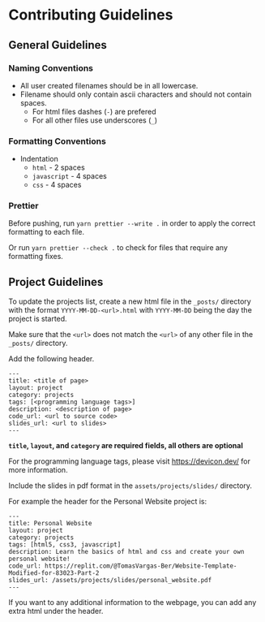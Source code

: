 # Contributing Guidelines

## General Guidelines

### Naming Conventions

- All user created filenames should be in all lowercase.
- Filename should only contain ascii characters and should not contain spaces.
  - For html files dashes (`-`) are prefered
  - For all other files use underscores (`_`)

### Formatting Conventions

- Indentation
  - `html` - 2 spaces
  - `javascript` - 4 spaces
  - `css` - 4 spaces

### Prettier

Before pushing, run `yarn prettier --write .` in order to apply the correct formatting to each file.

Or run `yarn prettier --check .` to check for files that require any formatting fixes.

## Project Guidelines

To update the projects list, create a new html file in the `_posts/` directory with the format `YYYY-MM-DD-<url>.html` with `YYYY-MM-DD` being the day the project is started.

Make sure that the `<url>` does not match the `<url>` of any other file in the `_posts/` directory.

Add the following header.

```
---
title: <title of page>
layout: project
category: projects
tags: [<programming language tags>]
description: <description of page>
code_url: <url to source code>
slides_url: <url to slides>
---
```

**`title`, `layout`, and `category` are required fields, all others are optional**

For the programming language tags, please visit https://devicon.dev/ for more information.

Include the slides in pdf format in the `assets/projects/slides/` directory.

For example the header for the Personal Website project is:

```
---
title: Personal Website
layout: project
category: projects
tags: [html5, css3, javascript]
description: Learn the basics of html and css and create your own personal website!
code_url: https://replit.com/@TomasVargas-Ber/Website-Template-Modified-for-83023-Part-2
slides_url: /assets/projects/slides/personal_website.pdf
---
```

If you want to any additional information to the webpage, you can add any extra html under the header.
